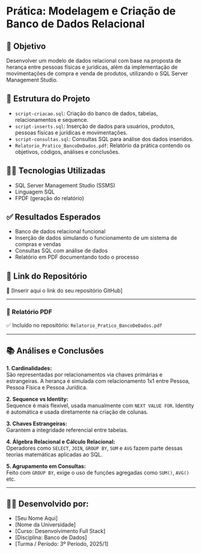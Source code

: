
# Prática: Modelagem e Criação de Banco de Dados Relacional

## 🎯 Objetivo
Desenvolver um modelo de dados relacional com base na proposta de herança entre pessoas físicas e jurídicas, além da implementação de movimentações de compra e venda de produtos, utilizando o SQL Server Management Studio.

## 📁 Estrutura do Projeto

- `script-criacao.sql`: Criação do banco de dados, tabelas, relacionamentos e sequence.
- `script-inserts.sql`: Inserção de dados para usuários, produtos, pessoas físicas e jurídicas e movimentações.
- `script-consultas.sql`: Consultas SQL para análise dos dados inseridos.
- `Relatorio_Pratico_BancoDeDados.pdf`: Relatório da prática contendo os objetivos, códigos, análises e conclusões.

## 👨‍💻 Tecnologias Utilizadas
- SQL Server Management Studio (SSMS)
- Linguagem SQL
- FPDF (geração do relatório)

## ✅ Resultados Esperados
- Banco de dados relacional funcional
- Inserção de dados simulando o funcionamento de um sistema de compras e vendas
- Consultas SQL com análise de dados
- Relatório em PDF documentando todo o processo

## 📌 Link do Repositório
📎 [Inserir aqui o link do seu repositório GitHub]

---

### 📄 Relatório PDF
✅ Incluído no repositório: `Relatorio_Pratico_BancoDeDados.pdf`

---

## 📚 Análises e Conclusões

**1. Cardinalidades:**  
São representadas por relacionamentos via chaves primárias e estrangeiras. A herança é simulada com relacionamento 1x1 entre Pessoa, Pessoa Física e Pessoa Jurídica.

**2. Sequence vs Identity:**  
Sequence é mais flexível, usada manualmente com `NEXT VALUE FOR`. Identity é automática e usada diretamente na criação de colunas.

**3. Chaves Estrangeiras:**  
Garantem a integridade referencial entre tabelas.

**4. Álgebra Relacional e Cálculo Relacional:**  
Operadores como `SELECT`, `JOIN`, `GROUP BY`, `SUM` e `AVG` fazem parte dessas teorias matemáticas aplicadas ao SQL.

**5. Agrupamento em Consultas:**  
Feito com `GROUP BY`, exige o uso de funções agregadas como `SUM()`, `AVG()` etc.

---

## 🧑‍🏫 Desenvolvido por:
- [Seu Nome Aqui]
- [Nome da Universidade]
- [Curso: Desenvolvimento Full Stack]
- [Disciplina: Banco de Dados]
- [Turma / Período: 3º Período, 2025/1]
